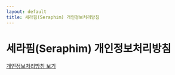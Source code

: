 ```yaml
---
layout: default
title: 세라핌(Seraphim) 개인정보처리방침
---
```


# 세라핌(Seraphim) 개인정보처리방침

[개인정보처리방침 보기](privacy_policy.md)
